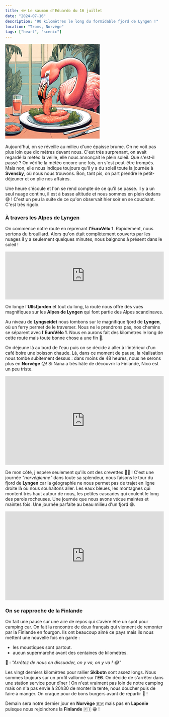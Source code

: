 ```yaml
---
title: 🐟 Le saumon d'Eduardo du 16 juillet
date: "2024-07-16"
description: "90 kilomètres le long du formidable fjord de Lyngen !"
location: "Troms, Norvège"
tags: ["heart", "scenic"]
---
```


![Saumon d'Eduardo](../saumon_eduardo.png)

Aujourd'hui, on se réveille au milieu d'une épaisse brume. On ne voit pas plus loin que dix mètres devant nous. C'est très surprenant, on avait regardé la météo la veille, elle nous annonçait le plein soleil. Que s'est-il passé ? On vérifie la météo encore une fois, on s'est peut-être trompés. Mais non, elle nous indique toujours qu'il y a du soleil toute la journée à **Svensby**, où nous nous trouvons. Bon, tant pis, on part prendre le petit-déjeuner et on plie nos affaires.

Une heure s'écoule et l'on se rend compte de ce qu'il se passe. Il y a un seul nuage continu, il est à basse altitude et nous sommes en plein dedans 😅 ! C'est un peu la suite de ce qu'on observait hier soir en se couchant. C'est très rigolo.

### À travers les Alpes de Lyngen

On commence notre route en reprenant **l'EuroVélo 1**. Rapidement, nous sortons du brouillard. Alors qu'on était complètement couverts par les nuages il y a seulement quelques minutes, nous baignons à présent dans le soleil !

<div style="left: 0; width: 100%; height: 152px; position: relative;"><iframe src="https://open.spotify.com/embed/track/0UKUfxIkDAMZz7hMdiVX3m?utm_source=oembed" style="top: 0; left: 0; width: 100%; height: 100%; position: absolute; border: 0;" allowfullscreen allow="clipboard-write; encrypted-media; fullscreen; picture-in-picture;"></iframe></div>

On longe l'**Ullsfjorden** et tout du long, la route nous offre des vues magnifiques sur les **Alpes de Lyngen** qui font partie des Alpes scandinaves.

Au niveau de **Lyngseidet** nous tombons sur le magnifique fjord de **Lyngen**, où un ferry permet de le traverser. Nous ne le prendrons pas, nos chemins se séparent avec **l'EuroVélo 1**. Nous en aurons fait des kilomètres le long de cette route mais toute bonne chose a une fin 🥲.

On déjeune là au bord de l'eau puis on se décide à aller à l'intérieur d'un café boire une boisson chaude. Là, dans ce moment de pause, la réalisation nous tombe subitement dessus : dans moins de 48 heures, nous ne serons plus en **Norvège** 😯! Si Nana a très hâte de découvrir la Finlande, Nico est un peu triste.

<div style="width: 100%; height: 0; position: relative; padding-bottom: 56%;"><iframe src="https://giphy.com/embed/gfsQffBnuc6e096brx" style="top: 0; left: 0; width: 100%; height: 100%; position: absolute; border: 0;" allowfullscreen scrolling="no" allow="encrypted-media;" class="giphy-embed"></iframe></div>

De mon côté, j'espère seulement qu'ils ont des crevettes 🦐🦩 ! C'est une journée _"norvégienne"_ dans toute sa splendeur, nous faisons le tour du fjord de **Lyngen** car la géographie ne nous permet pas de trajet en ligne droite là où nous souhaitons aller. Les eaux bleues, les montagnes qui montent très haut autour de nous, les petites cascades qui coulent le long des parois rocheuses. Une journée que nous avons vécue maintes et maintes fois. Une journée parfaite au beau milieu d'un fjord 😁.

<div style="width: 100%; height: 0; position: relative; padding-bottom: 56%;"><iframe src="https://giphy.com/embed/l3q2LH45XElELRzRm" style="top: 0; left: 0; width: 100%; height: 100%; position: absolute; border: 0;" allowfullscreen scrolling="no" allow="encrypted-media;" class="giphy-embed"></iframe></div>

### On se rapproche de la Finlande

On fait une pause sur une aire de repos qui s'avère être un spot pour camping car. On fait la rencontre de deux français qui viennent de remonter par la Finlande en fourgon. Ils ont beaucoup aimé ce pays mais ils nous mettent une nouvelle fois en garde :

- les moustiques sont partout.
- aucun supermarché avant des centaines de kilomètres.

🦩 : _"Arrêtez de nous en dissuader, on y va, on y va ! 😂"_

Les vingt derniers kilomètres pour rallier **Skibotn** sont assez longs. Nous sommes toujours sur un profil vallonné sur l'**E6**. On décide de s'arrêter dans une station service pour dîner ! On n'est vraiment pas loin de notre camping mais on n'a pas envie à 20h30 de monter la tente, nous doucher puis de faire à manger. On craque pour de bons burgers avant de repartir 🍔 !

Demain sera notre dernier jour en **Norvège** <span class="d-emoji">🇧🇻</span> mais pas en **Laponie** puisque nous rejoindrons la **Finlande** <span class="d-emoji">🇫🇮</span> 😀 !

